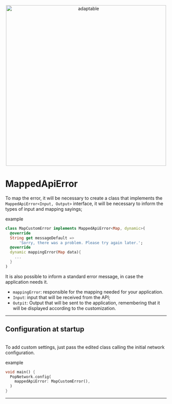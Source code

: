 <p align="center">
   <img src="https://user-images.githubusercontent.com/66264766/157141908-c8a760f7-6e13-4046-90f6-9243f698062b.png" alt="adaptable" width="500"/>
</p>

# MappedApiError

To map the error, it will be necessary to create a class that implements the `MappedApiError<Input, Output>` interface, it will be necessary to inform the types of input and mapping sayings;

example

```dart
class MapCustomError implements MappedApiError<Map, dynamic>(
  @override
  String get messageDefault =>
      'Sorry, there was a problem. Please try again later.';
  @override
  dynamic mappingError(Map data){
    ...
  }
)
```

It is also possible to inform a standard error message, in case the application needs it.

- `mappingError`: responsible for the mapping needed for your application.
- `Input`: input that will be received from the API;
- `Outpit`: Output that will be sent to the application, remembering that it will be displayed according to the customization.

---
## Configuration at startup
<br>
To add custom settings, just pass the edited class calling the initial network configuration.
<br>

example

```dart
void main() {
  PopNetwork.config(
    mappedApiError: MapCustomError(),
  )
}

```
---

